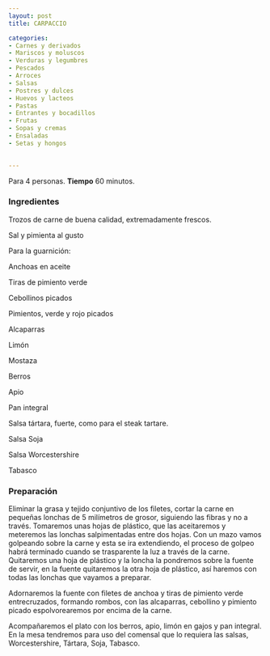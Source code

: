 ```yaml
---
layout: post
title: CARPACCIO

categories:
- Carnes y derivados
- Mariscos y moluscos
- Verduras y legumbres
- Pescados
- Arroces
- Salsas
- Postres y dulces
- Huevos y lacteos
- Pastas
- Entrantes y bocadillos
- Frutas
- Sopas y cremas
- Ensaladas
- Setas y hongos
 

---
```

Para 4 personas.
<b>Tiempo</b> 60 minutos.

<h3>Ingredientes</h3>

Trozos de carne de buena calidad, extremadamente frescos.

Sal y pimienta al gusto

Para la guarnición:

Anchoas en aceite

Tiras de pimiento verde

Cebollinos picados

Pimientos, verde y rojo picados

Alcaparras

Limón

Mostaza

Berros

Apio

Pan integral

Salsa tártara, fuerte, como para el steak tartare.

Salsa Soja

Salsa Worcestershire

Tabasco

<h3>Preparación</h3>

Eliminar la grasa y tejido conjuntivo de los filetes, cortar la carne en pequeñas lonchas de 5 milímetros de grosor, siguiendo las fibras y no a través. Tomaremos unas hojas de plástico, que las aceitaremos y meteremos las lonchas salpimentadas entre dos hojas. Con un mazo vamos golpeando sobre la carne y esta se ira extendiendo, el proceso de golpeo habrá terminado cuando se trasparente la luz a través de la carne. Quitaremos una hoja de plástico y la loncha la pondremos sobre la fuente de servir, en la fuente quitaremos la otra hoja de plástico, así haremos con todas las lonchas que vayamos a preparar.

Adornaremos la fuente con filetes de anchoa y tiras de pimiento verde entrecruzados, formando rombos, con las alcaparras, cebollino y pimiento picado espolvorearemos por encima de la carne.

Acompañaremos el plato con los berros, apio, limón en gajos y pan integral. En la mesa tendremos para uso del comensal que lo requiera las salsas, Worcestershire, Tártara, Soja, Tabasco.

